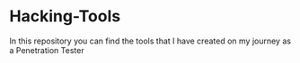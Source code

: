 # Hacking-Tools
In this repository you can find the tools that I have created on my journey as a Penetration Tester
